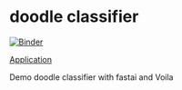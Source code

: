 # doodle classifier

[![Binder](https://mybinder.org/badge_logo.svg)](https://mybinder.org/v2/gh/muralimadhu/doodle-classifier/master?filepath=doodle_classifier.ipynb)

[Application](https://notebooks.gesis.org/binder/jupyter/user/muralimadhu-doodle-classifier-w5njzayi/voila/render/doodle_classifier.ipynb)

Demo doodle classifier with fastai and Voila
